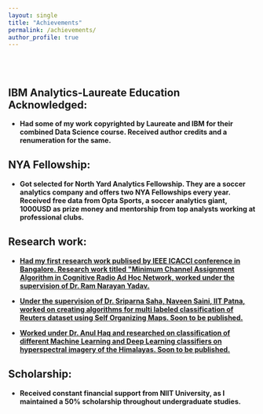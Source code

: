 ```yaml
---
layout: single
title: "Achievements"
permalink: /achievements/
author_profile: true
---
```


<br><br>


## IBM Analytics-Laureate Education Acknowledged:

- **Had some of my work copyrighted by Laureate and IBM for their combined Data Science course. Received author credits and a renumeration for the same.**


## NYA Fellowship:

- **Got selected for North Yard Analytics Fellowship. They are a soccer analytics company and offers two NYA Fellowships every year. Received free data from Opta Sports, a soccer analytics giant, 1000USD as prize money and mentorship from top analysts working at professional clubs.**


## Research work:

- [**Had my first research work publised by IEEE ICACCI conference in Bangalore. Research work titled "Minimum Channel Assignment Algorithm in Cognitive Radio Ad Hoc Network, worked under the supervision of Dr. Ram Narayan Yadav.**]()

- [**Under the supervision of Dr. Sriparna Saha, Naveen Saini, IIT Patna, worked on creating algorithms for multi labeled classification of Reuters dataset using Self Organizing Maps. Soon to be published.**]()

- [**Worked under Dr. Anul Haq and researched on classification of different Machine Learning and Deep Learning classifiers on hyperspectral imagery of the Himalayas. Soon to be published.**]()


## Scholarship:

- **Received constant financial support from NIIT University, as I maintained a 50% scholarship throughout undergraduate studies.**